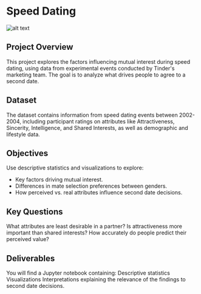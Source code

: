 # Speed Dating
![alt text](https://full-stack-assets.s3.eu-west-3.amazonaws.com/M03-EDA/Tinder-Symbole.png)

## Project Overview

This project explores the factors influencing mutual interest during speed dating, using data from experimental events conducted by Tinder's marketing team. The goal is to analyze what drives people to agree to a second date.

## Dataset

The dataset contains information from speed dating events between 2002-2004, including participant ratings on attributes like Attractiveness, Sincerity, Intelligence, and Shared Interests, as well as demographic and lifestyle data.

## Objectives

Use descriptive statistics and visualizations to explore:
- Key factors driving mutual interest.
- Differences in mate selection preferences between genders.
- How perceived vs. real attributes influence second date decisions.

## Key Questions

What attributes are least desirable in a partner?
Is attractiveness more important than shared interests?
How accurately do people predict their perceived value?

## Deliverables

You will find a Jupyter notebook containing:
    Descriptive statistics
    Visualizations
    Interpretations explaining the relevance of the findings to second date decisions.
